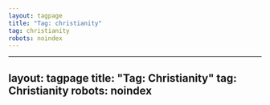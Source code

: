 ```yaml
---
layout: tagpage
title: "Tag: christianity"
tag: christianity
robots: noindex
---
```

---
layout: tagpage
title: "Tag: Christianity"
tag: Christianity
robots: noindex
---
